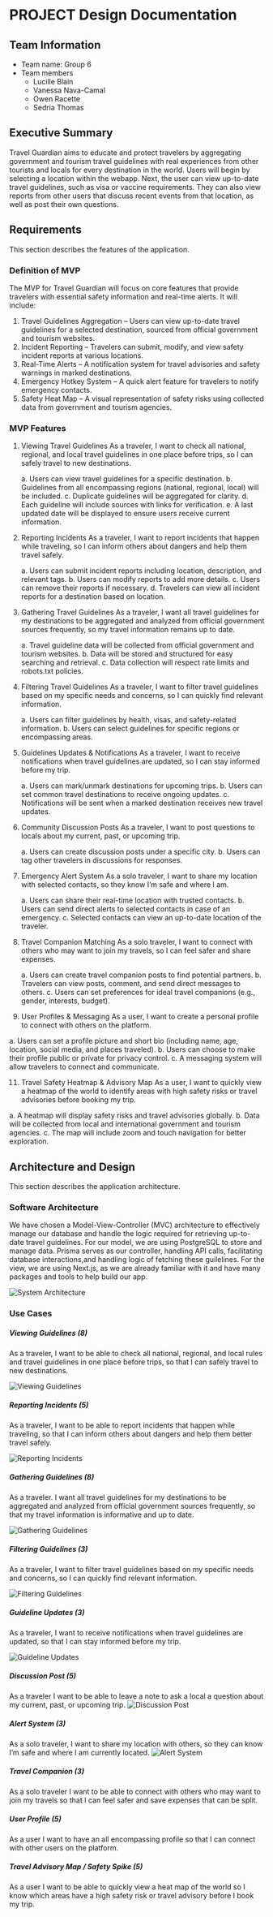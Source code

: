 
# PROJECT Design Documentation

## Team Information
* Team name: Group 6
* Team members
  * Lucille Blain  
  * Vanessa Nava-Camal
  * Owen Racette
  * Sedria Thomas

## Executive Summary

Travel Guardian aims to educate and protect travelers by aggregating government and tourism travel guidelines with real experiences from other tourists and locals for every destination in the world. Users will begin by selecting a location within the webapp. Next, the user can view up-to-date travel guidelines, such as visa or vaccine requirements. They can also view reports from other users that discuss recent events from that location, as well as post their own questions. 

## Requirements

This section describes the features of the application.

### Definition of MVP
The MVP for Travel Guardian will focus on core features that provide travelers with essential safety information and real-time alerts. It will include:

  1. Travel Guidelines Aggregation – Users can view up-to-date travel guidelines for a selected destination, sourced from official government and tourism websites.
  2. Incident Reporting – Travelers can submit, modify, and view safety incident reports at various locations.
  3. Real-Time Alerts – A notification system for travel advisories and safety warnings in marked destinations.
  4. Emergency Hotkey System – A quick alert feature for travelers to notify emergency contacts.
  5. Safety Heat Map – A visual representation of safety risks using collected data from government and tourism agencies.

### MVP Features
1. Viewing Travel Guidelines
As a traveler, I want to check all national, regional, and local travel guidelines in one place before trips, so I can safely travel to new destinations.

   a. Users can view travel guidelines for a specific destination.
   b. Guidelines from all encompassing regions (national, regional, local) will be included.
   c. Duplicate guidelines will be aggregated for clarity.
   d. Each guideline will include sources with links for verification.
   e. A last updated date will be displayed to ensure users receive current information.
   
2. Reporting Incidents
As a traveler, I want to report incidents that happen while traveling, so I can inform others about dangers and help them travel safely.

   a. Users can submit incident reports including location, description, and relevant tags.
   b. Users can modify reports to add more details.
   c. Users can remove their reports if necessary.
   d. Travelers can view all incident reports for a destination based on location.
   
4. Gathering Travel Guidelines
As a traveler, I want all travel guidelines for my destinations to be aggregated and analyzed from official government sources frequently, so my travel information remains up to date.

   a. Travel guideline data will be collected from official government and tourism websites.
   b. Data will be stored and structured for easy searching and retrieval.
   c. Data collection will respect rate limits and robots.txt policies.
   
5. Filtering Travel Guidelines
As a traveler, I want to filter travel guidelines based on my specific needs and concerns, so I can quickly find relevant information.

   a. Users can filter guidelines by health, visas, and safety-related information.
   b. Users can select guidelines for specific regions or encompassing areas.
   
6. Guidelines Updates & Notifications
As a traveler, I want to receive notifications when travel guidelines are updated, so I can stay informed before my trip.

   a. Users can mark/unmark destinations for upcoming trips.
   b. Users can set common travel destinations to receive ongoing updates.
   c. Notifications will be sent when a marked destination receives new travel updates.
   
7. Community Discussion Posts
As a traveler, I want to post questions to locals about my current, past, or upcoming trip.

   a. Users can create discussion posts under a specific city.
   b. Users can tag other travelers in discussions for responses.
   
8. Emergency Alert System
As a solo traveler, I want to share my location with selected contacts, so they know I’m safe and where I am.

   a. Users can share their real-time location with trusted contacts.
   b. Users can send direct alerts to selected contacts in case of an emergency.
   c. Selected contacts can view an up-to-date location of the traveler.
   
9. Travel Companion Matching
As a solo traveler, I want to connect with others who may want to join my travels, so I can feel safer and share expenses.

   a. Users can create travel companion posts to find potential partners.
   b. Travelers can view posts, comment, and send direct messages to others.
   c. Users can set preferences for ideal travel companions (e.g., gender, interests, budget).
   
10. User Profiles & Messaging
As a user, I want to create a personal profile to connect with others on the platform.

   a. Users can set a profile picture and short bio (including name, age, location, social media, and places traveled).
   b. Users can choose to make their profile public or private for privacy control.
   c. A messaging system will allow travelers to connect and communicate.
   
11. Travel Safety Heatmap & Advisory Map
As a user, I want to quickly view a heatmap of the world to identify areas with high safety risks or travel advisories before booking my trip.

   a. A heatmap will display safety risks and travel advisories globally.
   b. Data will be collected from local and international government and tourism agencies.
   c. The map will include zoom and touch navigation for better exploration.


## Architecture and Design

This section describes the application architecture.

### Software Architecture
We have chosen a Model-View-Controller (MVC) architecture to effectively manage our database and handle the logic required for retrieving up-to-date travel guidelines. For our model, we are using PostgreSQL to store and manage data. Prisma serves as our controller, handling API calls, facilitating database interactions,and handling logic of fetching these guilelines. For the view, we are using Next.js, as we are already familiar with it and have many packages and tools to help build our app.

![System Architecture](./images/block-dragram.drawio.png "MVC Diagram")


### Use Cases
##### Viewing Guidelines (8)
As a traveler, I want to be able to check all national, regional, and local rules and travel guidelines in one place before trips, so that I can safely travel to new destinations.

![Viewing Guidelines](./images/ViewingGuidelines.png "Viewing Guidelines")

##### Reporting Incidents (5)
As a traveler, I want to be able to report incidents that happen while traveling, so that I can inform others about dangers and help them better travel safely. 

![Reporting Incidents](./images/ReportingIncidents.png "Reporting Incidents")

##### Gathering Guidelines (8)
As a traveler. I want all travel guidelines for my destinations to be aggregated and analyzed from official government sources frequently, so that my travel information is informative and up to date.

![Gathering Guidelines](./images/GatheringGuidelines.png "Gathering Guidelines")

##### Filtering Guidelines (3)
As a traveler, I want to filter travel guidelines based on my specific needs and concerns, so I can quickly find relevant information.

![Filtering Guidelines](./images/FilteringGuidelines.png "Filtering Guidelines")

##### Guideline Updates (3)
As a traveler, I want to receive notifications when travel guidelines are updated, so that I can stay informed before my trip.

![Guideline Updates](./images/GuidelineUpdates.png "Guideline Updates")

##### Discussion Post (5)
As a traveler I want to be able to leave a note to ask a local a question about my current, past, or upcoming trip.
![Discussion Post](./images/DiscussionPost.png "Discussion Post")

##### Alert System (3)
As a solo traveler, I want to share my location with others, so they can know I’m safe and where I am currently located.
![Alert System](./images/AlertSystem.png "Alert System")

##### Travel Companion (3)
As a solo traveler I want to be able to connect with others who may want to join my travels so that I can feel safer and save expenses that can be split.

##### User Profile (5)
As a user I want to have an all encompassing profile so that I can connect with other users on the platform.

##### Travel Advisory Map / Safety Spike (5)
As a user I want to be able to quickly view a heat map of the world so I know which areas have a high safety risk or travel advisory before I book my trip.




